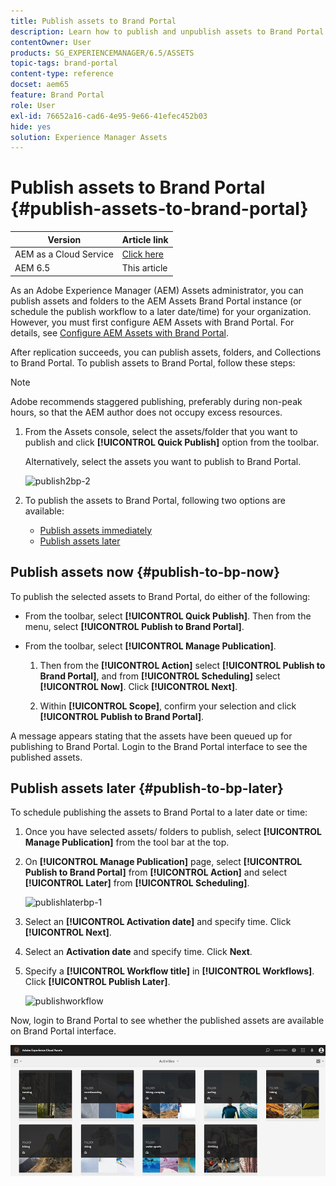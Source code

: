 ```yaml
---
title: Publish assets to Brand Portal
description: Learn how to publish and unpublish assets to Brand Portal.
contentOwner: User
products: SG_EXPERIENCEMANAGER/6.5/ASSETS
topic-tags: brand-portal
content-type: reference
docset: aem65
feature: Brand Portal
role: User
exl-id: 76652a16-cad6-4e95-9e66-41efec452b03
hide: yes
solution: Experience Manager Assets
---
```

# Publish assets to Brand Portal {#publish-assets-to-brand-portal}

| Version | Article link |
| -------- | ---------------------------- |
| AEM as a Cloud Service  |    [Click here](https://experienceleague.adobe.com/docs/experience-manager-cloud-service/content/assets/brand-portal/publish-to-brand-portal.html?lang=en)                  |
| AEM 6.5     | This article         |

As an Adobe Experience Manager (AEM) Assets administrator, you can publish assets and folders to the AEM Assets Brand Portal instance (or schedule the publish workflow to a later date/time) for your organization. However, you must first configure AEM Assets with Brand Portal. For details, see [Configure AEM Assets with Brand Portal](/help/assets/configure-aem-assets-with-brand-portal.md).

After replication succeeds, you can publish assets, folders, and Collections  to  Brand Portal. To publish assets to Brand Portal, follow these steps:

>[!NOTE]
>
>Adobe recommends staggered publishing, preferably during non-peak hours, so that the AEM author does not occupy excess resources.

1. From the Assets console, select the assets/folder that you want to publish and click **[!UICONTROL Quick Publish]** option from the toolbar.

   Alternatively, select the assets you want to publish to Brand Portal.

   ![publish2bp-2](assets/publish2bp.png)

1. To publish the assets to Brand Portal, following two options are available:
    * [Publish assets immediately](#publish-to-bp-now)
    * [Publish assets later](#publish-to-bp-now)

## Publish assets now {#publish-to-bp-now}

To publish the selected assets to Brand Portal, do either of the following:

* From the toolbar, select **[!UICONTROL Quick Publish]**. Then from the menu, select **[!UICONTROL Publish to Brand Portal]**.

* From the toolbar, select **[!UICONTROL Manage Publication]**.

  1. Then from the **[!UICONTROL Action]** select **[!UICONTROL Publish to Brand Portal]**, and from **[!UICONTROL Scheduling]** select **[!UICONTROL Now]**. Click **[!UICONTROL Next]**.

  2. Within **[!UICONTROL Scope]**, confirm your selection and click **[!UICONTROL Publish to Brand Portal]**.

A message appears stating that the assets have been queued up for publishing to Brand Portal. Login to the Brand Portal interface to see the published assets.

## Publish assets later {#publish-to-bp-later}

To schedule publishing the assets to Brand Portal to a later date or time:

1. Once you have selected assets/ folders to publish, select **[!UICONTROL Manage Publication]** from the tool bar at the top.
  
1. On **[!UICONTROL Manage Publication]** page, select **[!UICONTROL Publish to Brand Portal]** from **[!UICONTROL Action]** and select **[!UICONTROL Later]** from **[!UICONTROL Scheduling]**.

    ![publishlaterbp-1](assets/publishlaterbp-1.png)

1. Select an **[!UICONTROL Activation date]** and specify time. Click **[!UICONTROL Next]**.

1. Select an **Activation date** and specify time. Click **Next**.

1. Specify a **[!UICONTROL Workflow title]** in **[!UICONTROL Workflows]**. Click **[!UICONTROL Publish Later]**.

    ![publishworkflow](assets/publishworkflow.png)

Now, login to Brand Portal to see whether the published assets are available on  Brand  Portal interface.

   ![bp_landingpage](assets/bp_landingpage.png)
